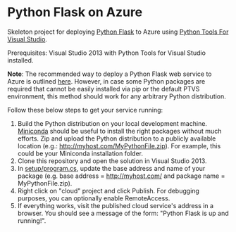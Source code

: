 # Python Flask on Azure
Skeleton project for deploying [Python Flask](http://flask.pocoo.org/) to Azure using [Python Tools For Visual Studio](https://github.com/Microsoft/PTVS). 

Prerequisites: Visual Studio 2013 with Python Tools for Visual Studio installed.

**Note**: The recommended way to deploy a Python Flask web service to Azure is outlined [here](https://azure.microsoft.com/en-us/documentation/articles/cloud-services-python-ptvs/#install-python-on-the-cloud-service). However, in case some Python packages are required that cannot be easily installed via pip or the default PTVS environment, this method should work for any arbitrary Python distribution. 

Follow these below steps to get your service running: 

1. Build the Python distribution on your local development machine. [Miniconda](http://conda.pydata.org/miniconda.html) should be useful to install the right packages without much efforts. Zip and upload the Python distribution to a publicly available location (e.g.: http://myhost.com/MyPythonFile.zip). For example, this could be your Miniconda installation folder.    
1. Clone this repository and open the solution in Visual Studio 2013. 
1. In [setup/program.cs](https://github.com/lhoang29/azure-python-flask/blob/master/setup/Program.cs), update the base address and name of your package (e.g. base address = http://myhost.com/ and package name = MyPythonFile.zip). 
1. Right click on "cloud" project and click Publish. For debugging purposes, you can optionally enable RemoteAccess.
1. If everything works, visit the published cloud service's address in a browser. You should see a message of the form: "Python Flask is up and running!".


